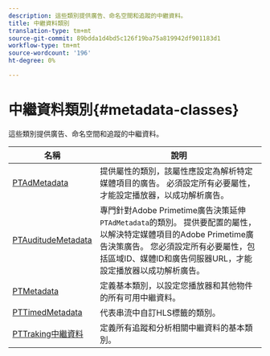 ```yaml
---
description: 這些類別提供廣告、命名空間和追蹤的中繼資料。
title: 中繼資料類別
translation-type: tm+mt
source-git-commit: 89bdda1d4bd5c126f19ba75a819942df901183d1
workflow-type: tm+mt
source-wordcount: '196'
ht-degree: 0%

---
```



# 中繼資料類別{#metadata-classes}

這些類別提供廣告、命名空間和追蹤的中繼資料。

| 名稱 | 說明 |
|---|---|
| [PTAdMetadata](https://help.adobe.com/en_US/primetime/api/psdk/appledoc/Classes/PTAdMetadata.html) | 提供屬性的類別，該屬性應設定為解析特定媒體項目的廣告。 必須設定所有必要屬性，才能設定播放器，以成功解析廣告。 |
| [PTAuditudeMetadata](https://help.adobe.com/en_US/primetime/api/psdk/appledoc/Classes/PTAuditudeMetadata.html) | 專門針對Adobe Primetime廣告決策延伸`PTAdMetadata`的類別。 提供要配置的屬性，以解決特定媒體項目的Adobe Primetime廣告決策廣告。 您必須設定所有必要屬性，包括區域ID、媒體ID和廣告伺服器URL，才能設定播放器以成功解析廣告。 |
| [PTMetadata](https://help.adobe.com/en_US/primetime/api/psdk/appledoc/Classes/PTMetadata.html) | 定義基本類別，以設定您播放器和其他物件的所有可用中繼資料。 |
| [PTTimedMetadata](https://help.adobe.com/en_US/primetime/api/psdk/appledoc/Classes/PTTimedMetadata.html) | 代表串流中自訂HLS標籤的類別。 |
| [PTTraking中繼資料](https://help.adobe.com/en_US/primetime/api/psdk/appledoc/Classes/PTTrackingMetadata.html) | 定義所有追蹤和分析相關中繼資料的基本類別。 |


